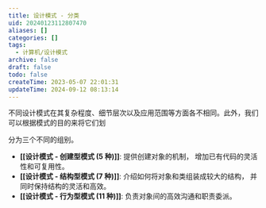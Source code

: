 ```yaml
---
title: 设计模式 - 分类
uid: 20240123112807470
aliases: []
categories: []
tags:
  - 计算机/设计模式
archive: false
draft: false
todo: false
createTime: 2023-05-07 22:01:31
updateTime: 2024-09-12 08:13:14
---
```


不同设计模式在其复杂程度、细节层次以及应用范围等方面各不相同。此外，我们可以根据模式的目的来将它们划

分为三个不同的组别。

- **[[设计模式 - 创建型模式 (5 种)]]**: 提供创建对象的机制， 增加已有代码的灵活性和可复用性。
- **[[设计模式 - 结构型模式 (7 种)]]**: 介绍如何将对象和类组装成较大的结构， 并同时保持结构的灵活和高效。
- **[[设计模式 - 行为型模式 (11 种)]]**: 负责对象间的高效沟通和职责委派。
